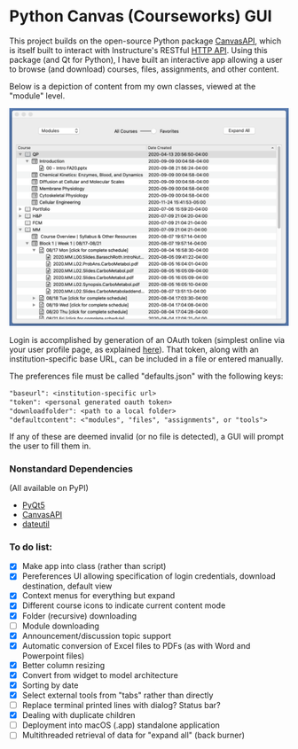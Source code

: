 # Python Canvas (Courseworks) GUI

This project builds on the open-source Python package [CanvasAPI](https://github.com/ucfopen/canvasapi), which is itself built to interact with Instructure's RESTful [HTTP API](https://canvas.instructure.com/doc/api/index.html). Using this package (and Qt for Python), I have built an interactive app allowing a user to browse (and download) courses, files, assignments, and other content.

Below is a depiction of content from my own classes, viewed at the "module" level.

<img src="screenshot.png" width="600">

Login is accomplished by generation of an OAuth token (simplest online via your user profile page, as explained [here](https://canvas.instructure.com/doc/api/file.oauth.html#manual-token-generation)). That token, along with an institution-specific base URL, can be included in a file or entered manually.

The preferences file must be called "defaults.json" with the following keys:
```
"baseurl": <institution-specific url>
"token": <personal generated oauth token>
"downloadfolder": <path to a local folder>
"defaultcontent": <"modules", "files", "assignments", or "tools">
```
If any of these are deemed invalid (or no file is detected), a GUI will prompt the user to fill them in.

### Nonstandard Dependencies
(All available on PyPI)

- [PyQt5](https://pypi.org/project/PyQt5/)
- [CanvasAPI](https://pypi.org/project/canvasapi/)
- [dateutil](https://pypi.org/project/python-dateutil/)

### To do list:

- [X] Make app into class (rather than script)
- [X] Pereferences UI allowing specification of login credentials, download destination, default view
- [X] Context menus for everything but expand
- [X] Different course icons to indicate current content mode
- [X] Folder (recursive) downloading
- [ ] Module downloading
- [X] Announcement/discussion topic support
- [X] Automatic conversion of Excel files to PDFs (as with Word and Powerpoint files)
- [X] Better column resizing
- [X] Convert from widget to model architecture
- [X] Sorting by date
- [X] Select external tools from "tabs" rather than directly
- [ ] Replace terminal printed lines with dialog? Status bar?
- [X] Dealing with duplicate children
- [ ] Deployment into macOS (.app) standalone application
- [ ] Multithreaded retrieval of data for "expand all" (back burner)

